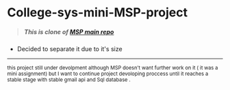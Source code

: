 # College-sys-mini-MSP-project


> ##### This is clone of [MSP main repo](https://github.com/orsnaro/MSP-MachineLearning-tasks/tree/loacalMSP/assignment3(college_system))
 - Decided to separate it due to it's size 


---


<sub> this project still under devolpment although MSP doesn't want further work on it ( it was a mini assignment) but I want to continue project devoloping proccess until it reaches a stable stage with stable gmail api and Sql database . </sub>


